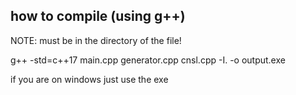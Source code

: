 ## how to compile (using g++)
NOTE: must be in the directory of the file!

g++ -std=c++17 main.cpp generator.cpp cnsl.cpp -I. -o output.exe

if you are on windows just use the exe

